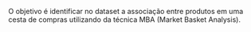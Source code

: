 O objetivo é identificar no dataset a associação entre produtos em uma cesta de compras utilizando da técnica MBA (Market Basket Analysis).
